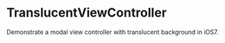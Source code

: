 TranslucentViewController
=========================

Demonstrate a modal view controller with translucent background in iOS7.
